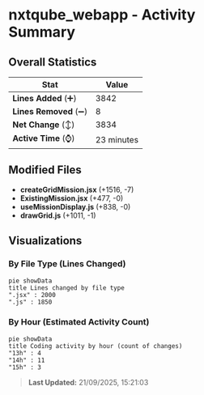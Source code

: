 # nxtqube_webapp - Activity Summary 

## Overall Statistics

| Stat                   | Value                                                             |
| ---------------------- | ----------------------------------------------------------------- |
| **Lines Added** (➕)   | 3842                                          |
| **Lines Removed** (➖) | 8                                        |
| **Net Change** (↕)    | 3834                |
| **Active Time** (⌚)   | 23 minutes |


## Modified Files
- **createGridMission.jsx** (+1516, -7)
- **ExistingMission.jsx** (+477, -0)
- **useMissionDisplay.js** (+838, -0)
- **drawGrid.js** (+1011, -1)

## Visualizations

### By File Type (Lines Changed)

```mermaid
pie showData
title Lines changed by file type
".jsx" : 2000
".js" : 1850
```

### By Hour (Estimated Activity Count)

```mermaid
pie showData
title Coding activity by hour (count of changes)
"13h" : 4
"14h" : 11
"15h" : 3
```


> **Last Updated:** 21/09/2025, 15:21:03